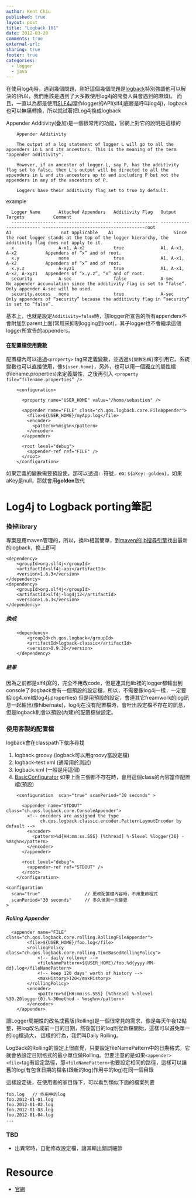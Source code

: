 ```yaml
---
author: Kent Chiu
published: true
layout: post
title: "Logback 101"
date: 2012-03-20
comments: true
external-url:
sharing: true
footer: true
categories:
  - logger
  - java
---
```





在使用log4j時，遇到幾個問題，剛好這個幾個問題是[logback](http://logback.qos.ch/index.html "http://logback.qos.ch/index.html")特別強調他可以解決的(所以，我們應該是遇到了大多數使用log4j的開發人員會遇到的麻煩)。
而且，一直以為都是使用[SLF4J](http://www.slf4j.org/ "http://www.slf4j.org/")當作logger的API(slf4j底層是呼叫log4j)，logback也可以無痛轉換，所以就試著把Log4j換成logback

Appender Additivity(疊加)是一個很常用的功能，官網上對它的說明是這樣的


```
    Appender Additivity
     
    The output of a log statement of logger L will go to all the appenders in L and its ancestors. This is the meaning of the term "appender additivity".
     
    However, if an ancestor of logger L, say P, has the additivity flag set to false, then L's output will be directed to all the appenders in L and its ancestors up to and including P but not the appenders in any of the ancestors of P.
     
    Loggers have their additivity flag set to true by default.
```

example
```
  Logger Name       Attached Appenders   Additivity Flag   Output Targets           Comment
  ----------------- -------------------- ----------------- ------------------------ ---------------------------------------root              A1                   not applicable    A1                       Since the root logger stands at the top of the logger hierarchy, the additivity flag does not apply to it.
  x                 A-x1, A-x2           true              A1, A-x1, A-x2           Appenders of “x” and of root.
  x.y               none                 true              A1, A-x1, A-x2           Appenders of “x” and of root.
  x.y.z             A-xyz1               true              A1, A-x1, A-x2, A-xyz1   Appenders of “x.y.z”, “x” and of root.
  security          A-sec                false             A-sec                    No appender accumulation since the additivity flag is set to “false”. Only appender A-sec will be used.
  security.access   none                 true              A-sec                    Only appenders of “security” because the additivity flag in “security” is set to “false”.
```
基本上，也就是設定`Additivity=false`時，該logger所宣告的所有appenders不會附加到parent上面(常用來抑制logging到root)，其子logger也不會繼承這個logger所宣告的appenders。

#### 在配置檔使用變數

配置檔內可以透過`<property>`
tag來定義變數，並透過`${變數名稱}`來引用它。系統變數也可以直接使用，像`${user.home}`，另外，也可以用一個獨立的屬性檔(filename.properties)來定義屬性，之後再引入
`<property file=“filename.properties” />`


```
    <configuration>
     
      <property name="USER_HOME" value="/home/sebastien" />
     
      <appender name="FILE" class="ch.qos.logback.core.FileAppender">
        <file>${USER_HOME}/myApp.log</file>
        <encoder>
          <pattern>%msg%n</pattern>
        </encoder>
      </appender>
     
      <root level="debug">
        <appender-ref ref="FILE" />
      </root>
    </configuration>
```

如果定義的變數需要預設使，那可以透過`:-`符號，ex:
`${aKey:-golden}`，如果aKey是null，那就會用**golden**取代

Log4j to Logback porting筆記
============================

### 換掉library

專案是用maven管理的，所以，換lib相當簡單，到[maven的lib搜尋引擎](http://search.maven.org/ "http://search.maven.org/")找出最新的logback，換上即可

```
<dependency>
    <groupId>org.slf4j</groupId>
    <artifactId>slf4j-api</artifactId>
    <version>1.6.3</version>
</dependency>
<dependency>
    <groupId>org.slf4j</groupId>
    <artifactId>slf4j-log4j12</artifactId>
    <version>1.6.3</version>
</dependency>
```

##### 換成


```
    <dependency>
        <groupId>ch.qos.logback</groupId>
        <artifactId>logback-classic</artifactId>
        <version>0.9.30</version>
    </dependency>
```

##### 結果

因為之前都是slf4j寫的，完全不用改code，但是連其他lib裡的logger都輸出到console了(logback會有一個預設的設定檔，所以，不需要像log4j一樣，一定要給log4.xml或log4j.properties)
但是用預設的設定，會連其它freamwork的log訊息一起輸出(像hibernate)，log4j在沒有配置檔時，會吐出設定檔不存在的訊息，但是logback則會以預設(內建)的配置檔做設定。

### 使用客製的配置檔

logback會在classpath下依序尋找

1.  logback.groovy (logback可以用groovy當設定檔)
2.  logback-test.xml (通常用於測試)
3.  logback.xml (一般是用這個)
4.  [BasicConfigurator](http://logback.qos.ch/xref/ch/qos/logback/classic/BasicConfigurator.html "http://logback.qos.ch/xref/ch/qos/logback/classic/BasicConfigurator.html")
    如果上面三個都不存在時，會用這個class的內容當作配置檔(預設)


```
    <configuration  scan="true" scanPeriod="30 seconds" > 
     
      <appender name="STDOUT" class="ch.qos.logback.core.ConsoleAppender">
        <!-- encoders are assigned the type
             ch.qos.logback.classic.encoder.PatternLayoutEncoder by default -->
        <encoder>
          <pattern>%d{HH:mm:ss.SSS} [%thread] %-5level %logger{36} - %msg%n</pattern>
        </encoder>
      </appender>
     
      <root level="debug">
        <appender-ref ref="STDOUT" />
      </root>
    </configuration>
```

```
<configuration  
  scan="true"                 // 更改配置檔內容時，不用重啟程式
  scanPeriod="30 seconds"     // 多久偵測一次變更
> 
```

##### Rolling Appender

```
  <appender name="FILE" class="ch.qos.logback.core.rolling.RollingFileAppender">
        <file>${USER_HOME}/foo.log</file>
        <rollingPolicy class="ch.qos.logback.core.rolling.TimeBasedRollingPolicy">
            <!-- daily rollover -->
            <fileNamePattern>${USER_HOME}/foo.%d{yyyy-MM-dd}.log</fileNamePattern>
            <!-- keep 120 days' worth of history -->
            <maxHistory>120</maxHistory>
        </rollingPolicy>
        <encoder>
            <pattern>%d{HH:mm:ss.SSS} [%thread] %-5level %30.20logger{0}.%-30method - %msg%n</pattern>
        </encoder>
    </appender>
```

讓Logger周期性的改名成舊版(Rolling)是一個很常見的需求，像是每天午夜12點整，把log改名成前一日的日期，然後當日的log則從新檔開始，這樣可以避免單一的log檔過大，
這樣的行為，我們叫Daily Rolling。

LogBack的Rolling的設定上很直覺，只要設定fileNamePattern中的日期格式，它就會依設定日期格式的最小單位做Rolling。但要注意的是如果`<appender><file>`tag有設定路徑，那`<fileNamePattern>`也要設定相同的路徑，這樣可以讓舊的log(有包含日期的檔名)跟新的log(作用中的log)在同一個目錄

這樣設定後，在使用者的家目錄下，可以看到類似下面的檔案列要

```
foo.log   // 作用中的log
foo.2012-01-01.log 
foo.2012-01-02.log 
foo.2012-01-03.log 
foo.2012-01-04.log 
...
```

### TBD

-   出異常時，自動修改設定檔，讓其輸出錯誤細節

Resource
========

-   [官網](http://logback.qos.ch/ "http://logback.qos.ch/")



